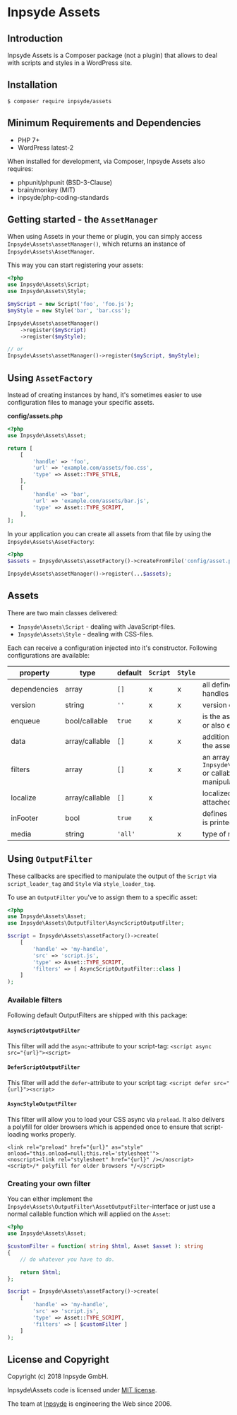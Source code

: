 # Inpsyde Assets

## Introduction
Inpsyde Assets is a Composer package (not a plugin) that allows to deal with scripts and styles in a WordPress site.

## Installation

```
$ composer require inpsyde/assets
```


## Minimum Requirements and Dependencies

* PHP 7+
* WordPress latest-2

When installed for development, via Composer, Inpsyde Assets also requires:

* phpunit/phpunit (BSD-3-Clause)
* brain/monkey (MIT)
* inpsyde/php-coding-standards

## Getting started - the `AssetManager`
When using Assets in your theme or plugin, you can simply access `Inpsyde\Assets\assetManager()`, which returns an instance of `Inpsyde\Assets\AssetManager`.

This way you can start registering your assets:

```php
<?php
use Inpsyde\Assets\Script;
use Inpsyde\Assets\Style;

$myScript = new Script('foo', 'foo.js');
$myStyle = new Style('bar', 'bar.css');

Inpsyde\Assets\assetManager()
    ->register($myScript)
    ->register($myStyle);

// or
Inpsyde\Assets\assetManager()->register($myScript, $myStyle);
```

## Using `AssetFactory`
Instead of creating instances by hand, it's sometimes easier to use configuration files to manage your specific assets.

**config/assets.php**
```php
<?php
use Inpsyde\Assets\Asset;

return [
    [
        'handle' => 'foo',
        'url' => 'example.com/assets/foo.css',
        'type' => Asset::TYPE_STYLE, 
    ],
    [
        'handle' => 'bar',
        'url' => 'example.com/assets/bar.js',
        'type' => Asset::TYPE_SCRIPT, 
    ],
];
``` 

In your application you can create all assets from that file by using the `Inpsyde\Assets\AssetFactory`:

```php
<?php
$assets = Inpsyde\Assets\assetFactory()->createFromFile('config/asset.php');

Inpsyde\Assets\assetManager()->register(...$assets);
```

## Assets
There are two main classes delivered:

* `Inpsyde\Assets\Script` - dealing with JavaScript-files.
* `Inpsyde\Assets\Style` - dealing with CSS-files.

Each can receive a configuration injected into it's constructor. Following configurations are available:

|property|type|default|`Script`|`Style`|description|
|----|----|----|----|----|----|
|dependencies|array|`[]`|x|x|all defined depending handles|
|version|string|`''`|x|x|version of the given asset|
|enqueue|bool/callable|`true`|x|x|is the asset only registered or also enqueued|
|data|array/callable|`[]`|x|x|additional data assigned to the asset|
|filters|array|`[]`|x|x|an array of `Inpsyde\Assets\OutputFilter` or callable values to manipulate the output|
|localize|array/callable|`[]`|x| |localized array of data attached to scripts|
|inFooter|bool|`true`|x| |defines if the current string is printed in footer|
|media|string|`'all'`| |x|type of media for the style|

## Using `OutputFilter`
These callbacks are specified to manipulate the output of the `Script` via `script_loader_tag` and `Style` via `style_loader_tag`.

To use an `OutputFilter` you've to assign them to a specific asset:

```php
<?php
use Inpsyde\Assets\Asset;
use Inpsyde\Assets\OutputFilter\AsyncScriptOutputFilter;

$script = Inpsyde\Assets\assetFactory()->create(
	[
		'handle' => 'my-handle',
		'src' => 'script.js',
		'type' => Asset::TYPE_SCRIPT,
		'filters' => [ AsyncScriptOutputFilter::class ]
	]
);
```

### Available filters
Following default OutputFilters are shipped with this package:

#### `AsyncScriptOutputFilter`

This filter will add the `async`-attribute to your script-tag: `<script async src="{url}"><script>`

#### `DeferScriptOutputFilter`

This filter will add the `defer`-attribute to your script tag: `<script defer src="{url}"><script>`

#### `AsyncStyleOutputFilter`
This filter will allow you to load your CSS async via `preload`. It also delivers a polyfill for older browsers which is appended once to ensure that script-loading works properly.

```
<link rel="preload" href="{url}" as="style" onload="this.onload=null;this.rel='stylesheet'">
<noscript><link rel="stylesheet" href="{url}" /></noscript>
<script>/* polyfill for older browsers */</script>
```

### Creating your own filter
You can either implement the `Inpsyde\Assets\OutputFilter\AssetOutputFilter`-interface or just use a normal callable function which will applied on the `Asset`:

```php
<?php
use Inpsyde\Assets\Asset;

$customFilter = function( string $html, Asset $asset ): string
{
    // do whatever you have to do.

    return $html;
};

$script = Inpsyde\Assets\assetFactory()->create(
	[
		'handle' => 'my-handle',
		'src' => 'script.js',
		'type' => Asset::TYPE_SCRIPT,
		'filters' => [ $customFilter ]
	]
);

```

## License and Copyright

Copyright (c) 2018 Inpsyde GmbH.

Inpsyde\Assets code is licensed under [MIT license](https://opensource.org/licenses/MIT).

The team at [Inpsyde](https://inpsyde.com) is engineering the Web since 2006.
